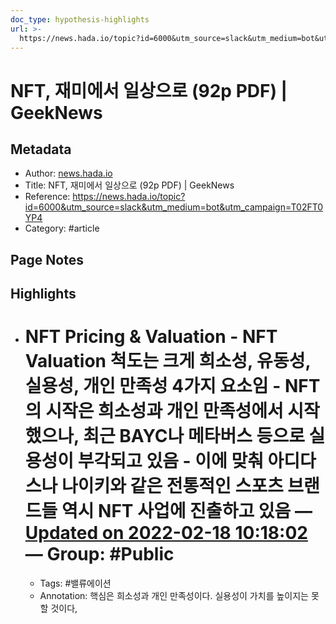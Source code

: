 ```yaml
---
doc_type: hypothesis-highlights
url: >-
  https://news.hada.io/topic?id=6000&utm_source=slack&utm_medium=bot&utm_campaign=T02FT0YP4
---
```


# NFT, 재미에서 일상으로 (92p PDF) | GeekNews

## Metadata
- Author: [news.hada.io]()
- Title: NFT, 재미에서 일상으로 (92p PDF) | GeekNews
- Reference: https://news.hada.io/topic?id=6000&utm_source=slack&utm_medium=bot&utm_campaign=T02FT0YP4
- Category: #article

## Page Notes
## Highlights
- # NFT Pricing & Valuation - NFT Valuation 척도는 크게 희소성, 유동성, 실용성, 개인 만족성 4가지 요소임 - NFT의 시작은 희소성과 개인 만족성에서 시작했으나, 최근 BAYC나 메타버스 등으로 실용성이 부각되고 있음 - 이에 맞춰 아디다스나 나이키와 같은 전통적인 스포츠 브랜드들 역시 NFT 사업에 진출하고 있음 — [Updated on 2022-02-18 10:18:02](https://hyp.is/nkj64pBYEey-jNvUn3fqOA/news.hada.io/topic?id=6000&utm_source=slack&utm_medium=bot&utm_campaign=T02FT0YP4) — Group: #Public
    - Tags:  #밸류에이션 
    - Annotation: 핵심은 희소성과 개인 만족성이다.
실용성이 가치를 높이지는 못할 것이다,


